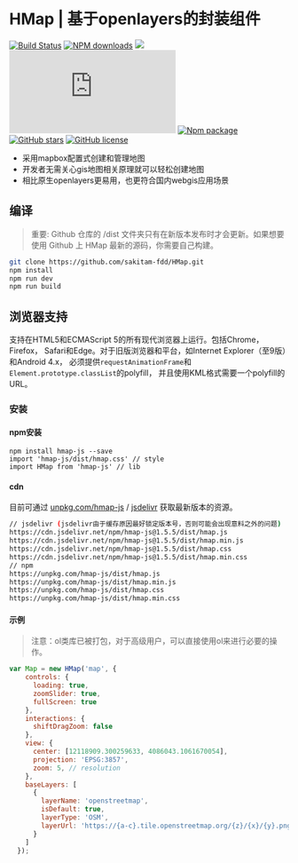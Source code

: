 # HMap  |  基于openlayers的封装组件

[![Build Status](https://travis-ci.org/sakitam-fdd/HMap.svg?branch=master)](https://www.travis-ci.org/sakitam-fdd/HMap)
[![NPM downloads](https://img.shields.io/npm/dm/hmap-js.svg)](https://npmjs.org/package/hmap-js)
[![](https://data.jsdelivr.com/v1/package/npm/hmap-js/badge)](https://www.jsdelivr.com/package/npm/hmap-js)
![JS gzip size](http://img.badgesize.io/https://unpkg.com/hmap-js/dist/hmap.js?compression=gzip&label=gzip%20size:%20JS)
[![Npm package](https://img.shields.io/npm/v/hmap-js.svg)](https://www.npmjs.org/package/hmap-js)
[![GitHub stars](https://img.shields.io/github/stars/sakitam-fdd/HMap.svg)](https://github.com/sakitam-fdd/HMap/stargazers)
[![GitHub license](https://img.shields.io/badge/license-MIT-blue.svg)](https://raw.githubusercontent.com/sakitam-fdd/HMap/master/LICENSE)

- 采用mapbox配置式创建和管理地图
- 开发者无需关心gis地图相关原理就可以轻松创建地图
- 相比原生openlayers更易用，也更符合国内webgis应用场景

## 编译

> 重要: Github 仓库的 /dist 文件夹只有在新版本发布时才会更新。如果想要使用 Github 上 HMap 最新的源码，你需要自己构建。

```bash
git clone https://github.com/sakitam-fdd/HMap.git
npm install
npm run dev
npm run build
```

## 浏览器支持

支持在HTML5和ECMAScript 5的所有现代浏览器上运行。包括Chrome，Firefox，
Safari和Edge。对于旧版浏览器和平台，如Internet Explorer（至9版）和Android 4.x，
必须提供`requestAnimationFrame`和`Element.prototype.classList`的polyfill，
并且使用KML格式需要一个polyfill的URL。

### 安装

#### npm安装

```
npm install hmap-js --save
import 'hmap-js/dist/hmap.css' // style
import HMap from 'hmap-js' // lib
```

#### cdn

目前可通过 [unpkg.com/hmap-js](https://unpkg.com/hmap-js/dist/hmap.js) / [jsdelivr](https://cdn.jsdelivr.net/npm/hmap-js/dist/hmap.js) 获取最新版本的资源。

```bash
// jsdelivr (jsdelivr由于缓存原因最好锁定版本号，否则可能会出现意料之外的问题)
https://cdn.jsdelivr.net/npm/hmap-js@1.5.5/dist/hmap.js
https://cdn.jsdelivr.net/npm/hmap-js@1.5.5/dist/hmap.min.js
https://cdn.jsdelivr.net/npm/hmap-js@1.5.5/dist/hmap.css
https://cdn.jsdelivr.net/npm/hmap-js@1.5.5/dist/hmap.min.css
// npm
https://unpkg.com/hmap-js/dist/hmap.js
https://unpkg.com/hmap-js/dist/hmap.min.js
https://unpkg.com/hmap-js/dist/hmap.css
https://unpkg.com/hmap-js/dist/hmap.min.css
```

#### 示例

> 注意：ol类库已被打包，对于高级用户，可以直接使用ol来进行必要的操作。

```javascript
var Map = new HMap('map', {
    controls: {
      loading: true,
      zoomSlider: true,
      fullScreen: true
    },
    interactions: {
      shiftDragZoom: false
    },
    view: {
      center: [12118909.300259633, 4086043.1061670054],
      projection: 'EPSG:3857',
      zoom: 5, // resolution
    },
    baseLayers: [
      {
        layerName: 'openstreetmap',
        isDefault: true,
        layerType: 'OSM',
        layerUrl: 'https://{a-c}.tile.openstreetmap.org/{z}/{x}/{y}.png'
      }
    ]
  });
```
